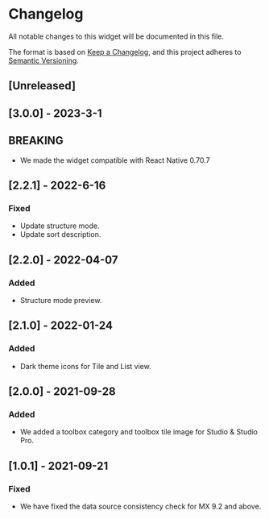 # Changelog

All notable changes to this widget will be documented in this file.

The format is based on [Keep a Changelog](https://keepachangelog.com/en/1.0.0/), and this project adheres to [Semantic Versioning](https://semver.org/spec/v2.0.0.html).

## [Unreleased]

## [3.0.0] - 2023-3-1

## BREAKING

-   We made the widget compatible with React Native 0.70.7

## [2.2.1] - 2022-6-16

### Fixed

-   Update structure mode.
-   Update sort description.

## [2.2.0] - 2022-04-07

### Added

-   Structure mode preview.

## [2.1.0] - 2022-01-24

### Added

-   Dark theme icons for Tile and List view.

## [2.0.0] - 2021-09-28

### Added

-   We added a toolbox category and toolbox tile image for Studio & Studio Pro.

## [1.0.1] - 2021-09-21

### Fixed

-   We have fixed the data source consistency check for MX 9.2 and above.
